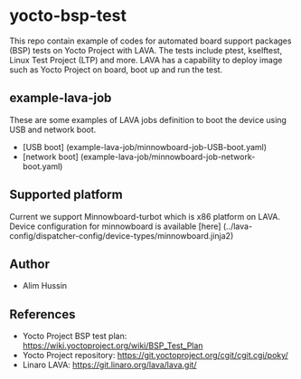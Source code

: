 # yocto-bsp-test
This repo contain example of codes for automated board support packages (BSP) tests on Yocto Project with LAVA. The tests include ptest, kselftest, Linux Test Project (LTP) and more. LAVA has a capability to deploy image such as Yocto Project on board, boot up and run the test.

## example-lava-job
These are some examples of LAVA jobs definition to boot the device using USB and network boot.
 - [USB boot] (example-lava-job/minnowboard-job-USB-boot.yaml)
 - [network boot] (example-lava-job/minnowboard-job-network-boot.yaml)

## Supported platform
Current we support Minnowboard-turbot which is x86 platform on LAVA. Device configuration for minnowboard is available [here] (../lava-config/dispatcher-config/device-types/minnowboard.jinja2)

## Author
 - Alim Hussin  

## References 
 - Yocto Project BSP test plan: https://wiki.yoctoproject.org/wiki/BSP_Test_Plan
 - Yocto Project repository: https://git.yoctoproject.org/cgit/cgit.cgi/poky/
 - Linaro LAVA: https://git.linaro.org/lava/lava.git/
